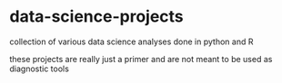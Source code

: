 # data-science-projects
collection of various data science analyses done in python and R

these projects are really just a primer and are not meant to be used as diagnostic tools
